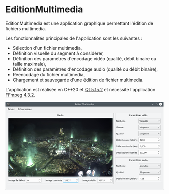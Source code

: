 # EditionMultimedia

EditionMultimedia est une application graphique permettant l'édition de fichiers multimedia.

Les fonctionnalités principales de l'application sont les suivantes :

 - Sélection d'un fichier multimedia,
 - Définition visuelle du segment à considérer,
 - Définition des paramètres d'encodage vidéo (qualité, débit binaire ou taille maximale),
 - Définition des paramètres d'encodage audio (qualité ou débit binaire),
 - Réencodage du fichier multimedia,
 - Chargement et sauvegarde d'une édition de fichier multimedia.

L'application est réalisée en C++20 et [Qt 5.15.2](https://download.qt.io/archive/qt/5.15/5.15.2/) et nécessite l'application [FFmpeg 4.3.2](https://ffmpeg.org/download.html).

![](doc/EditionMultimedia.png "EditionMultimedia")
